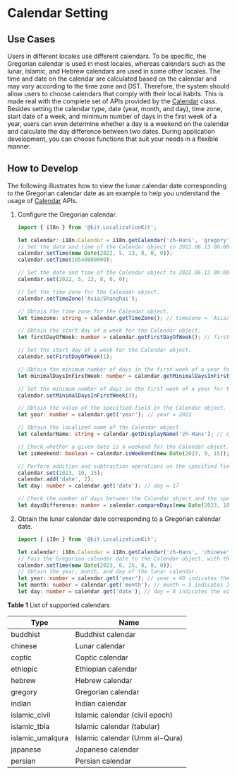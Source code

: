 # Calendar Setting

<!--Kit: Localization Kit-->
<!--Subsystem: Global-->
<!--Owner: @yliupy-->
<!--Designer: @sunyaozu-->
<!--Tester: @lpw_work-->
<!--Adviser: @Brilliantry_Rui-->

## Use Cases

Users in different locales use different calendars. To be specific, the Gregorian calendar is used in most locales, whereas calendars such as the lunar, Islamic, and Hebrew calendars are used in some other locales. The time and date on the calendar are calculated based on the calendar and may vary according to the time zone and DST. Therefore, the system should allow users to choose calendars that comply with their local habits. This is made real with the complete set of APIs provided by the [Calendar](../reference/apis-localization-kit/js-apis-i18n.md#calendar8) class. Besides setting the calendar type, date (year, month, and day), time zone, start date of a week, and minimum number of days in the first week of a year, users can even determine whether a day is a weekend on the calendar and calculate the day difference between two dates. During application development, you can choose functions that suit your needs in a flexible manner.

## How to Develop

The following illustrates how to view the lunar calendar date corresponding to the Gregorian calendar date as an example to help you understand the usage of [Calendar](../reference/apis-localization-kit/js-apis-i18n.md#calendar8) APIs.

1. Configure the Gregorian calendar.
   ```ts
   import { i18n } from '@kit.LocalizationKit';

   let calendar: i18n.Calendar = i18n.getCalendar('zh-Hans', 'gregory');
   // Set the date and time of the Calendar object to 2022.06.13 08:00:00.
   calendar.setTime(new Date(2022, 5, 13, 8, 0, 0));
   calendar.setTime(10540800000);

   // Set the date and time of the Calendar object to 2022.06.13 08:00:00.
   calendar.set(2022, 5, 13, 8, 0, 0);

   // Set the time zone for the Calendar object.
   calendar.setTimeZone('Asia/Shanghai');

   // Obtain the time zone for the Calendar object.
   let timezone: string = calendar.getTimeZone(); // timezone = 'Asia/Shanghai'

   // Obtain the start day of a week for the Calendar object.
   let firstDayOfWeek: number = calendar.getFirstDayOfWeek(); // firstDayOfWeek = 1

   // Set the start day of a week for the Calendar object.
   calendar.setFirstDayOfWeek(1);

   // Obtain the minimum number of days in the first week of a year for the Calendar object.
   let minimalDaysInFirstWeek: number = calendar.getMinimalDaysInFirstWeek(); // minimalDaysInFirstWeek = 1

   // Set the minimum number of days in the first week of a year for the Calendar object.
   calendar.setMinimalDaysInFirstWeek(3);

   // Obtain the value of the specified field in the Calendar object.
   let year: number = calendar.get('year'); // year = 2022

   // Obtain the localized name of the Calendar object.
   let calendarName: string = calendar.getDisplayName('zh-Hans'); // calendarName = 'Gregorian calendar'

   // Check whether a given date is a weekend for the Calendar object.
   let isWeekend: boolean = calendar.isWeekend(new Date(2023, 9, 15)); // isWeekend = true

   // Perform addition and subtraction operations on the specified field of the Calendar object.
   calendar.set(2023, 10, 15);
   calendar.add('date', 2);
   let day: number = calendar.get('date'); // day = 17

   // Check the number of days between the Calendar object and the specified date.
   let daysDifference: number = calendar.compareDays(new Date(2023, 10, 15)); // daysDifference = -3
   ```

2. Obtain the lunar calendar date corresponding to a Gregorian calendar date.
   ```ts
   import { i18n } from '@kit.LocalizationKit';

   let calendar: i18n.Calendar = i18n.getCalendar('zh-Hans', 'chinese');
   // Pass the Gregorian calendar date to the Calendar object, with the date and time being 2023.07.25 08:00:00.
   calendar.setTime(new Date(2023, 6, 25, 8, 0, 0));
   // Obtain the year, month, and day of the lunar calendar.
   let year: number = calendar.get('year'); // year = 40 indicates the age of the trunk branch. The value ranges from 1 to 60.
   let month: number = calendar.get('month'); // month = 5 indicates June.
   let day: number = calendar.get('date'); // day = 8 indicates the eighth day.
   ```

**Table 1** List of supported calendars

| Type| Name| 
| -------- | -------- |
| buddhist | Buddhist calendar| 
| chinese | Lunar calendar| 
| coptic | Coptic calendar| 
| ethiopic | Ethiopian calendar| 
| hebrew | Hebrew calendar| 
| gregory | Gregorian calendar| 
| indian | Indian calendar| 
| islamic_civil | Islamic calendar (civil epoch)| 
| islamic_tbla | Islamic calendar (tabular)| 
| islamic_umalqura | Islamic calendar (Umm al-Qura)| 
| japanese | Japanese calendar| 
| persian | Persian calendar| 
<!--RP1--><!--RP1End-->
